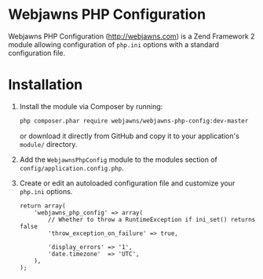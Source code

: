 Webjawns PHP Configuration
==========================

Webjawns PHP Configuration (http://webjawns.com) is a Zend Framework 2 module allowing configuration of `php.ini` options 
with a standard configuration file.

Installation
============

1. Install the module via Composer by running:

   ```sh
   php composer.phar require webjawns/webjawns-php-config:dev-master
   ```
   or download it directly from GitHub and copy it to your application's `module/` directory.
2. Add the `WebjawnsPhpConfig` module to the modules section of `config/application.config.php`.
3. Create or edit an autoloaded configuration file and customize your `php.ini` options.
   ```
   return array(
       'webjawns_php_config' => array(
           // Whether to throw a RuntimeException if ini_set() returns false
           'throw_exception_on_failure' => true,
           
           'display_errors' => '1',
           'date.timezone'  => 'UTC',
       ),
   );
